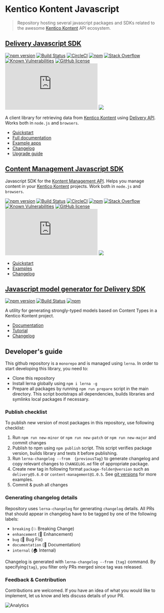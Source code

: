 # Kentico Kontent Javascript

> Repository hosting several javascript packages and SDKs related to the awesome [Kentico Kontent](https://kontent.ai/) API ecosystem.

## [Delivery Javascript SDK](https://github.com/Kentico/kentico-kontent-js/tree/master/packages/delivery)

[![npm version](https://badge.fury.io/js/@kentico/kontent-delivery.svg)](https://www.npmjs.com/package/@kentico/kontent-delivery)
[![Build Status](https://api.travis-ci.com/Kentico/kentico-kontent-js.svg?branch=master)](https://travis-ci.com/Kentico/kentico-kontent-js)
[![CircleCI](https://circleci.com/gh/Kentico/kentico-kontent-js/tree/master.svg?style=svg)](https://circleci.com/gh/Kentico/kentico-kontent-js/tree/master)
[![npm](https://img.shields.io/npm/dt/@kentico/kontent-delivery.svg)](https://www.npmjs.com/package/@kentico/kontent-delivery)
[![Stack Overflow](https://img.shields.io/badge/Stack%20Overflow-ASK%20NOW-FE7A16.svg?logo=stackoverflow&logoColor=white)](https://stackoverflow.com/tags/kentico-kontent)
[![Known Vulnerabilities](https://snyk.io/test/github/Kentico/kentico-kontent-js/badge.svg)](https://snyk.io/test/github/Kentico/kentico-kontent-js)
[![GitHub license](https://img.shields.io/github/license/Kentico/kentico-kontent-js.svg)](https://github.com/Kentico/kentico-kontent-js)
![Gzip browser bundle](https://img.badgesize.io/https://cdn.jsdelivr.net/npm/@kentico/kontent-delivery/_bundles/kontent-delivery.browser.umd.min.js?compression=gzip)
[![](https://data.jsdelivr.com/v1/package/npm/@kentico/kontent-delivery/badge)](https://www.jsdelivr.com/package/npm/@kentico/kontent-delivery)

A client library for retrieving data from [Kentico Kontent](https://kontent.ai/) using [Delivery API](https://developer.kenticocloud.com/v1/reference#delivery-api). Works both in `node.js` and `browsers`.

* [Quickstart](https://github.com/Kentico/kentico-kontent-js/tree/master/packages/delivery)
* [Full documentation](https://github.com/Kentico/kentico-kontent-js/tree/master/packages/delivery/DOCS.md)
* [Example apps](https://github.com/Kentico/kentico-kontent-js/tree/master/examples)
* [Changelog](https://github.com/Kentico/kentico-kontent-js/blob/master/packages/delivery/CHANGELOG.md)
* [Upgrade guide](https://github.com/Kentico/kentico-kontent-js/blob/master/packages/delivery/UPGRADE.md)

## [Content Management Javascript SDK](https://github.com/Kentico/kentico-kontent-js/tree/master/packages/management)

Javascript SDK for the [Kontent Management API](https://developer.kenticocloud.com/v1/reference#content-management-api-v2). Helps you manage content in your [Kentico Kontent](https://kontent.ai/) projects. Work both in `node.js` and `browsers`.

[![npm version](https://badge.fury.io/js/@kentico/kontent-management.svg)](https://www.npmjs.com/package/@kentico/kontent-management)
[![Build Status](https://api.travis-ci.com/Kentico/kentico-kontent-js.svg?branch=master)](https://travis-ci.com/Kentico/kentico-kontent-js)
[![CircleCI](https://circleci.com/gh/Kentico/kentico-kontent-js/tree/master.svg?style=svg)](https://circleci.com/gh/Kentico/kentico-kontent-js/tree/master)
[![npm](https://img.shields.io/npm/dt/@kentico/kontent-management.svg)](https://www.npmjs.com/package/@kentico/kontent-delivery)
[![Stack Overflow](https://img.shields.io/badge/Stack%20Overflow-ASK%20NOW-FE7A16.svg?logo=stackoverflow&logoColor=white)](https://stackoverflow.com/tags/kentico-kontent)
[![Known Vulnerabilities](https://snyk.io/test/github/Kentico/kentico-kontent-js/badge.svg)](https://snyk.io/test/github/kentico/kentico-kontent-js)
[![GitHub license](https://img.shields.io/github/license/Kentico/kentico-kontent-js.svg)](https://github.com/Kentico/kentico-kontent-js)
![Gzip bundle](https://img.badgesize.io/https://cdn.jsdelivr.net/npm/@kentico/kontent-management/_bundles/kontent-management.umd.min.js?compression=gzip)
[![](https://data.jsdelivr.com/v1/package/npm/@kentico/kontent-management/badge)](https://www.jsdelivr.com/package/npm/@kentico/kontent-management)


* [Quickstart](https://github.com/Kentico/kentico-kontent-js/tree/master/packages/management)
* [Examples](https://github.com/Kentico/kentico-kontent-js/tree/master/packages/management/demo)
* [Changelog](https://github.com/Kentico/kentico-kontent-js/blob/master/packages/content-management/CHANGELOG.md)

## [Javascript model generator for Delivery SDK](https://github.com/Kentico/kentico-kontent-js/tree/master/packages/model-generator)

[![npm version](https://badge.fury.io/js/@kentico/kontent-model-generator.svg)](https://www.npmjs.com/package/@kentico/kontent-model-generator)
[![Build Status](https://api.travis-ci.com/Kentico/kentico-kontent-js.svg?branch=master)](https://travis-ci.com/Kentico/kentico-kontent-js)
[![npm](https://img.shields.io/npm/dt/@kentico/kontent-model-generator.svg)](https://www.npmjs.com/package/@kentico/kontent-model-generator)

A utility for generating strongly-typed models based on Content Types in a Kentico Kontent project.

* [Documentation](https://github.com/Kentico/kentico-kontent-js/tree/master/packages/model-generator)
* [Tutorial](https://developer.kenticocloud.com/docs/strongly-typed-models)
* [Changelog](https://github.com/Kentico/kentico-kontent-js/blob/master/packages/model-generator/CHANGELOG.md)

## Developer's guide

This github repository is a `monorepo` and is managed using `lerna`. In order to start developing this library, you need to:

- Clone this repository
- Install lerna globally using `npm i lerna -g`
- Prepare all packages by running `npm run prepare` script in the main directory. This script bootstraps all dependencies, builds libraries and symlinks local packages if necessary.

### Publish checklist

To publish new version of most packages in this repository, use following checklist:

1) Run `npm run new-minor` or `npm run new-patch` or `npm run new-major` and commit changes
2) Publish to npm using `npm publish` script. This script verifies package version, builds library and tests it before publishing.
3) Run `lerna-changelog --from  {previousTag}` to generate changelog and copy relevant changes to `ChANGELOG.md` file of appropriate package. 
4) Create new tag in following format `package-folder@version` such as `delivery@5.6.0` or `content-management@1.0.5`. See [git versions](https://github.com/Kentico/kentico-kontent-js/releases) for more examples.
5) Commit & push all changes

### Generating changelog details

Repository uses `lerna-changelog` for generating `changelog` details. All PRs that should appear in changelog have to be tagged by one of the following labels:

- `breaking` (:boom: Breaking Change)
- `enhancement` (:rocket: Enhancement)
- `bug` (:bug: Bug Fix)
- `documentation` (:memo: Documentation)
- `internal` (:house: Internal)

Changelog is generated with `lerna-changelog --from {tag}` command. By specifying`{tag}`, you filter only PRs merged since tag was released.

### Feedback & Contribution

Contributions are welcomed. If you have an idea of what you would like to implement, let us know and lets discuss details of your PR.

![Analytics](https://kentico-ga-beacon.azurewebsites.net/api/UA-69014260-4/Kentico/kentico-kontent-js?pixel)
